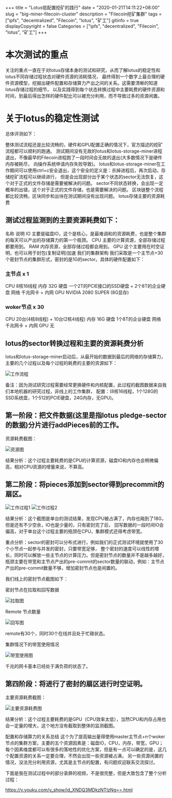 +++
title = "Lotus低配置挖矿的践行"
date = "2020-01-21T14:11:22+08:00"
slug = "big-miner-filecoin-cluster"
description = "Filecoin挖矿集群"
tags = ["ipfs", "decentralized", "Filecoin", "lotus", "矿工"]
gitinfo = true
displayCopyright = false
Categories =  ["ipfs", "decentralized", "Filecoin", "lotus", "矿工"]
+++



# 本次测试的重点

关注的重点一直在于对lotus存储本身的测试和研究，从而了解lotus的稳定性和lotus不同存储过程状态对硬件资源的消耗情况， 最终得到一个数字上最合理的硬件资源模型，挖掘出硬件配置和存储算力产出之间的关系。这需要清晰的知道lotus存储过程的细节， 以及实践得到每个状态转换过程中主要耗费的硬件资源和时间，到最后得出怎样的硬件配比可以被充分利用，而不导致过多的资源闲置。

# 关于lotus的稳定性测试
总体评测如下：

整体测试流程还是比较流畅的，硬件和GPU配置正确的情况下，官方描述的挖矿流程都可以顺利的跑通。
测试期间没有无故的lotus和lotus-storage-miner进程退出，不像最早的Filecoin进程跑了一段时间会无故的退出(大多数情况下是硬件内存被耗尽， 向操作系统申请内存失败导致)。
lotus和lotus-storage-miner在工作期间可以使用ctrl+c安全退出，这个安全的定义是：杀掉进程后，再次启动，存储挖矿流程可以继续进行， 但是会出现部分出于某个状态的sector无法恢复，这个对于正式的文件存储是需要被解决的问题。
sector不同状态转换，会出现一定概率的出错，这个对于正式的文件存储，也是需要解决的问题。
区块链整个流程都比较流畅，区块同步和出块在测试期间没有出现问题。
lotus存储主要的资源耗费

## 测试过程监测到的主要资源耗费如下：

名称	说明
IO	主要是磁盘IO，这个是核心，是最难调和的资源耗费，也是整个集群的每天可以产出的存储算力的第一个瓶颈。
CPU	主要的计算资源，全部存储过程都要用到。
RAM	内存资源，全部存储过程都会用到。
GPU	这个主要用在时空证明，也可以用于封包(复制证明)加速
我们的集群架构
我们采取是一个主节点+30个密封节点的集群形式，密封的是1G的sector。具体的硬件配置如下：

### 主节点 x 1

CPU	8核16线程
内存	32G
硬盘	一个2T的PCIE接口的SSD硬盘 + 2个8T的企业硬盘
网络	千兆网卡 + 内网
GPU	NVIDIA 2080 SUPER (8G显存)

### woker节点 x 30

CPU	20台(4核8线程) + 10台(2核4线程)
内存	16G
硬盘	1个8T的企业硬盘
网络	千兆网卡 + 内网
GPU	无

## lotus的sector转换过程和主要的资源耗费分析
lotus和lotus-storage-miner启动后，从最开始的数据到最后的网络的存储算力，主要的几个过程以及每个过程的耗费的主要的资源如下：

![工作流程](/images/image-b3ad4f9ffccaf33de80e9f1d8630883e.png)


备注：因为测试研究过程需要经常更换硬件和内核配置，此过程的截图数据来自我们本地机器的研究过程，非线上的工作集群， 配置：(8核16线程，1个128G的SSD系统盘，1个512的PCIE硬盘，24G内存，无GPU)。

## 第一阶段：把文件数据(这里是指lotus pledge-sector的数据)分片进行addPieces前的工作。

资源耗费截图：

![资源图](/images/image-6b43ce738dd39e0aba886ec26c141149.png)

结果分析：这个过程主要耗费的是CPU的计算资源，磁盘IO和内存也会稍微偏高，相对CPU资源的增量来说，不算高。

## 第二阶段：将pieces添加到sector得到precommit的扇区。


![工作过程1](/images/image-fb00682205766b0b1a75b93138994326.png)
![工作过程2](/images/image-9a0db3e65430f0855caddb4195bbd839.png)


结果分析：这个截图是单台的测试结果，发现CPU被占满了，内存也飚到了18G，但是还有不少空余，IO也是少量的，只有密封完了后， 回写数据的一段时间IO会偏高，对于单台这个过程主要的瓶颈在CPU，集群模式还得考虑带宽。

重点分析：sector的密封可以分布式进行，例如我们的正式测试环境就使用了30个小节点一起参与并发的密封，只要带宽足够， 整个密封的速度可以线性的增长，同时可以解放一些主节点的计算压力。但是密封节点的数量并不是越多越好， 瓶颈主要在带宽和主节点产出的pre-commit的sector数量的联动，例如：主节点产出的pre-commit数量不够，增加密封节点也是闲置的。

我们线上的密封节点截图如下：


密封节点在拉取和回写数据

![拉取图](/images/image-0da879d4ccb6282d76dddd418ea03df4.png)

Remote 节点数量

![回写图](/images/image-211326ed18ac4c15537856a202ccbd98.png)


remote有30个，同时30个在线并且处于忙碌状态。

集群情况下的带宽使用情况

![带宽使用图](/images/image-b17d2bf426a0e092e57428138f3b81a5.png)

千兆的网卡基本已经处于满负荷的状态了。

## 第四阶段：将进行了密封的扇区进行时空证明。

主要资源耗费截图：

![主要资源耗费图](/images/image-8b759fa07ef13f2adfa5edd9a3a8ecb8.jpeg)

结果分析：这个过程主要耗费的是GPU（CPU效率太低），当然CPU和内存占用也会一定量的增大，这个地方没有截取到整体的监测截图。

配置和存储算力的关系总结
这个为了提高输出量得使用master主节点+n个woker节点的集群方案，主要的五个资源因素是：磁盘IO，CPU，内存，带宽，GPU； 每个因素维度都可以有很多的落地性的优化方案，但是有一点可以确定的是，这几个配置资源的关系一定要合理，不然会出现一些资源被占满， 另一些资源闲置的情况，没法充分利用资源，尤其是主节点的配置，有问题欢迎联系交流探讨。

下面是我在测试过程中的部分录屏的视频，不是很完整，但是大致包含了整个分析过程：

https://v.youku.com/v_show/id_XNDQ3MDkzNTIzNg==.html